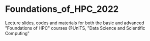 # Foundations_of_HPC_2022
Lecture slides, codes and materials for both the basic and advanced "Foundations of HPC" courses @UniTS, "Data Science and Scientific Computing"
